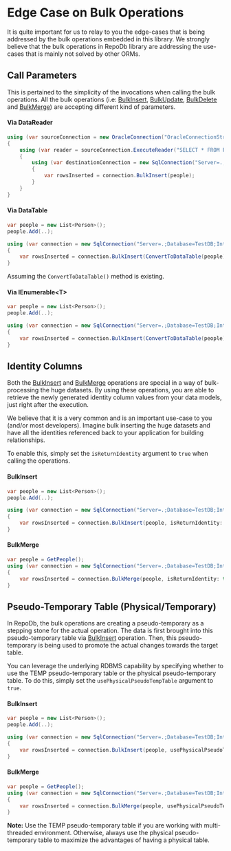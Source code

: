 # Edge Case on Bulk Operations

It is quite important for us to relay to you the edge-cases that is being addressed by the bulk operations embedded in this library. We strongly believe that the bulk operations in RepoDb library are addressing the use-cases that is mainly not solved by other ORMs.

## Call Parameters

This is pertained to the simplicity of the invocations when calling the bulk operations. All the bulk operations (i.e: [BulkInsert](https://repodb.net/operation/bulkinsert), [BulkUpdate](https://repodb.net/operation/bulkupdate), [BulkDelete](https://repodb.net/operation/bulkdelete) and [BulkMerge](https://repodb.net/operation/bulkmerge)) are accepting different kind of parameters.
 
#### Via DataReader

```csharp
using (var sourceConnection = new OracleConnection("OracleConnectionString"))
{
	using (var reader = sourceConnection.ExecuteReader("SELECT * FROM Person"))
	{
		using (var destinationConnection = new SqlConnection("Server=.;Database=TestDB;Integrated Security=SSPI;"))
		{
			var rowsInserted = connection.BulkInsert(people);
		}
	}
}
```

#### Via DataTable

```csharp
var people = new List<Person>();
people.Add(..);

using (var connection = new SqlConnection("Server=.;Database=TestDB;Integrated Security=SSPI;"))
{
	var rowsInserted = connection.BulkInsert(ConvertToDataTable(people));
}
```

Assuming the `ConvertToDataTable()` method is existing.

#### Via IEnumerable&lt;T&gt;

```csharp
var people = new List<Person>();
people.Add(..);

using (var connection = new SqlConnection("Server=.;Database=TestDB;Integrated Security=SSPI;"))
{
	var rowsInserted = connection.BulkInsert(ConvertToDataTable(people));
}
```

## Identity Columns

Both the [BulkInsert](https://repodb.net/operation/bulkinsert) and [BulkMerge](https://repodb.net/operation/bulkmerge) operations are special in a way of bulk-processing the huge datasets. By using these operations, you are able to retrieve the newly generated identity column values from your data models, just right after the execution.

We believe that it is a very common and is an important use-case to you (and/or most developers). Imagine bulk inserting the huge datasets and have all the identities referenced back to your application for building relationships.

To enable this, simply set the `isReturnIdentity` argument to `true` when calling the operations.

#### BulkInsert

```csharp
var people = new List<Person>();
people.Add(..);

using (var connection = new SqlConnection("Server=.;Database=TestDB;Integrated Security=SSPI;"))
{
	var rowsInserted = connection.BulkInsert(people, isReturnIdentity: true);
}
```

#### BulkMerge

```csharp
var people = GetPeople();
using (var connection = new SqlConnection("Server=.;Database=TestDB;Integrated Security=SSPI;"))
{
	var rowsInserted = connection.BulkMerge(people, isReturnIdentity: true);
}
```

## Pseudo-Temporary Table (Physical/Temporary)

In RepoDb, the bulk operations are creating a pseudo-temporary as a stepping stone for the actual operation. The data is first brought into this pseudo-temporary table via [BulkInsert](https://repodb.net/operation/bulkinsert) operation. Then, this pseudo-temporary is being used to promote the actual changes towards the target table.

You can leverage the underlying RDBMS capability by specifying whether to use the TEMP pseudo-temporary table or the physical pseudo-temporary table. To do this, simply set the `usePhysicalPseudoTempTable` argument to `true`.

#### BulkInsert

```csharp
var people = new List<Person>();
people.Add(..);

using (var connection = new SqlConnection("Server=.;Database=TestDB;Integrated Security=SSPI;"))
{
	var rowsInserted = connection.BulkInsert(people, usePhysicalPseudoTempTable: true);
}
```

#### BulkMerge

```csharp
var people = GetPeople();
using (var connection = new SqlConnection("Server=.;Database=TestDB;Integrated Security=SSPI;"))
{
	var rowsInserted = connection.BulkMerge(people, usePhysicalPseudoTempTable: true);
}
```

**Note:** Use the TEMP pseudo-temporary table if you are working with multi-threaded environment. Otherwise, always use the physical pseudo-temporary table to maximize the advantages of having a physical table.
